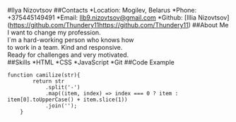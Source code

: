 #Ilya Nizovtsov
##Contacts
*Location: Mogilev, Belarus
*Phone: +375445149491
*Email: Ilb9.nizovtsov@gmail.com
*Github: [Illia Nizovtsov] (https://github.com/Thundery11https://github.com/Thundery11)
##About Me
I want to change my profession.\
I`m a hard-working person who knows how \
to work in a team. Kind and responsive.\
Ready for challenges and very motivated.\
##Skills
*HTML
*CSS
*JavaScript
*Git
##Code Example

```
function camilize(str){
        return str
            .split('-')
            .map((item, index) => index === 0 ? item : item[0].toUpperCase() + item.slice(1))
            .join('');
    }
```
